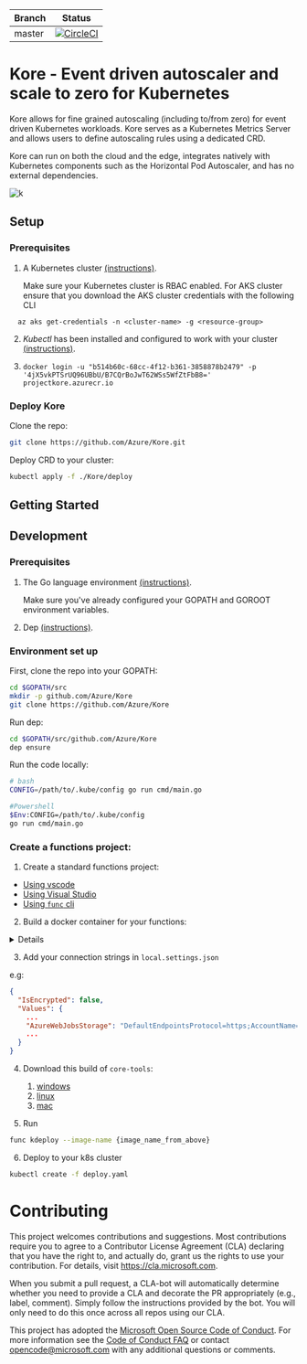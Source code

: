 | Branch | Status |
|--------|--------|
| master |[![CircleCI](https://circleci.com/gh/Azure/Kore.svg?style=svg&circle-token=1c70b5074bceb569aa5e4ac9a1b43836ffe25f54)](https://circleci.com/gh/Azure/Kore)|

# Kore -  Event driven autoscaler and scale to zero for Kubernetes

Kore allows for fine grained autoscaling (including to/from zero) for event driven Kubernetes workloads.
Kore serves as a Kubernetes Metrics Server and allows users to define autoscaling rules using a dedicated CRD.

Kore can run on both the cloud and the edge, integrates natively with Kubernetes components such as the Horizontal Pod Autoscaler, and has no external dependencies.

![k](https://user-images.githubusercontent.com/645740/51940231-46cf5380-23c6-11e9-9433-39cdd4055b4c.gif)

## Setup

### Prerequisites

1. A Kubernetes cluster [(instructions)](https://kubernetes.io/docs/tutorials/kubernetes-basics/).

    Make sure your Kubernetes cluster is RBAC enabled.
    For AKS cluster ensure that you download the AKS cluster credentials with the following CLI

  ```cli
    az aks get-credentials -n <cluster-name> -g <resource-group>
  ```

2. *Kubectl* has been installed and configured to work with your cluster [(instructions)](https://kubernetes.io/docs/tasks/tools/install-kubectl/).

3. `docker login -u "b514b60c-68cc-4f12-b361-3858878b2479" -p '4jX5vkPTSrUQ96UBbU/B7CQrBoJwT62WSs5WfZtFbB8=' projectkore.azurecr.io`

### Deploy Kore

Clone the repo:

```bash
git clone https://github.com/Azure/Kore.git
```

Deploy CRD to your cluster:

```bash
kubectl apply -f ./Kore/deploy
```

## Getting Started


## Development

### Prerequisites

1. The Go language environment [(instructions)](https://golang.org/doc/install).

    Make sure you've already configured your GOPATH and GOROOT environment variables.
2. Dep [(instructions)](https://github.com/golang/dep).

### Environment set up

First, clone the repo into your GOPATH:

```bash
cd $GOPATH/src
mkdir -p github.com/Azure/Kore
git clone https://github.com/Azure/Kore
```

Run dep:

```bash
cd $GOPATH/src/github.com/Azure/Kore
dep ensure
```

Run the code locally:

```bash
# bash
CONFIG=/path/to/.kube/config go run cmd/main.go

#Powershell
$Env:CONFIG=/path/to/.kube/config
go run cmd/main.go
```

### Create a functions project:

1. Create a standard functions project:

* [Using vscode](https://docs.microsoft.com/en-us/azure/azure-functions/functions-create-first-function-vs-code)
* [Using Visual Studio](https://docs.microsoft.com/en-us/azure/azure-functions/functions-create-your-first-function-visual-studio)
* [Using `func` cli](https://docs.microsoft.com/en-us/azure/azure-functions/functions-create-first-function-python)

2. Build a docker container for your functions:
<details>

Add a `.dockerignore`

```
local.settings.json
deploy.yaml
```

Add a `Dockerfile` depending on the language of your functions

**dotnet:**
```dockerfile
FROM microsoft/dotnet:2.1-sdk AS installer-env

COPY . /src/dotnet-function-app
RUN cd /src/dotnet-function-app && \
    mkdir -p /home/site/wwwroot && \
    dotnet publish *.csproj --output /home/site/wwwroot

FROM mcr.microsoft.com/azure-functions/dotnet:2.0
ENV AzureWebJobsScriptRoot=/home/site/wwwroot

COPY --from=installer-env ["/home/site/wwwroot", "/home/site/wwwroot"]
```

**javascript:**
```dockerfile
FROM mcr.microsoft.com/azure-functions/node:2.0

ENV AzureWebJobsScriptRoot=/home/site/wwwroot
COPY . /home/site/wwwroot
RUN cd /home/site/wwwroot && \
    npm install
```
**python:**
```dockerfile
FROM mcr.microsoft.com/azure-functions/python:2.0

COPY . /home/site/wwwroot

RUN cd /home/site/wwwroot && \
    pip install -r requirements.txt
```

Build your container
```bash
docker build -t {IMAGE_NAME} .
```

Push your container to a container registry
```bash
docker push {IMAGE_NAME}
```
</details>

3. Add your connection strings in `local.settings.json`

e.g:
```json
{
  "IsEncrypted": false,
  "Values": {
    ...
    "AzureWebJobsStorage": "DefaultEndpointsProtocol=https;AccountName={name};AccountKey=......",
    ...
  }
}
```

4. Download this build of `core-tools`:
   1. [windows](https://ahmelsayed.blob.core.windows.net/public/Azure.Functions.Cli.win-x86.2.4.9999.zip)
   2. [linux](https://ahmelsayed.blob.core.windows.net/public/Azure.Functions.Cli.linux-x64.2.4.9999.zip)
   3. [mac](https://ahmelsayed.blob.core.windows.net/public/Azure.Functions.Cli.osx-x64.2.4.9999.zip)

5. Run
```bash
func kdeploy --image-name {image_name_from_above}
```

6. Deploy to your k8s cluster
```bash
kubectl create -f deploy.yaml
```

# Contributing

This project welcomes contributions and suggestions.  Most contributions require you to agree to a
Contributor License Agreement (CLA) declaring that you have the right to, and actually do, grant us
the rights to use your contribution. For details, visit https://cla.microsoft.com.

When you submit a pull request, a CLA-bot will automatically determine whether you need to provide
a CLA and decorate the PR appropriately (e.g., label, comment). Simply follow the instructions
provided by the bot. You will only need to do this once across all repos using our CLA.

This project has adopted the [Microsoft Open Source Code of Conduct](https://opensource.microsoft.com/codeofconduct/).
For more information see the [Code of Conduct FAQ](https://opensource.microsoft.com/codeofconduct/faq/) or
contact [opencode@microsoft.com](mailto:opencode@microsoft.com) with any additional questions or comments.
